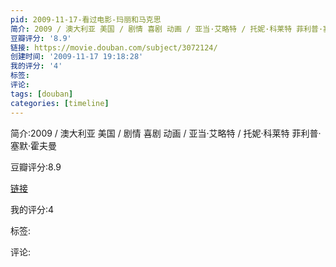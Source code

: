 ```yaml
---
pid: 2009-11-17-看过电影-玛丽和马克思
简介: 2009 / 澳大利亚 美国 / 剧情 喜剧 动画 / 亚当·艾略特 / 托妮·科莱特 菲利普·塞默·霍夫曼
豆瓣评分: '8.9'
链接: https://movie.douban.com/subject/3072124/
创建时间: '2009-11-17 19:18:28'
我的评分: '4'
标签:
评论:
tags: [douban]
categories: [timeline]
---
```

简介:2009 / 澳大利亚 美国 / 剧情 喜剧 动画 / 亚当·艾略特 / 托妮·科莱特 菲利普·塞默·霍夫曼

豆瓣评分:8.9

[链接](https://movie.douban.com/subject/3072124/)

我的评分:4

标签:

评论:

